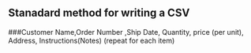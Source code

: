 ## Stanadard method for writing a CSV

###Customer Name,Order Number ,Ship Date, Quantity, price (per unit), Address, Instructions(Notes)
(repeat for each item)
